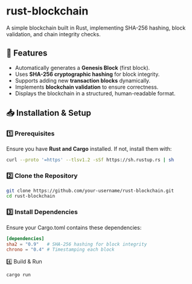 # rust-blockchain
A simple blockchain built in Rust, implementing SHA-256 hashing, block validation, and chain integrity checks. 

## 🚀 Features  
- Automatically generates a **Genesis Block** (first block).  
- Uses **SHA-256 cryptographic hashing** for block integrity.  
- Supports adding new **transaction blocks** dynamically.  
- Implements **blockchain validation** to ensure correctness.  
- Displays the blockchain in a structured, human-readable format.  

## 📥 Installation & Setup  

### 1️⃣ Prerequisites  
Ensure you have **Rust and Cargo** installed. If not, install them with:  
```sh
curl --proto '=https' --tlsv1.2 -sSf https://sh.rustup.rs | sh
```

### 2️⃣ Clone the Repository
```sh
git clone https://github.com/your-username/rust-blockchain.git
cd rust-blockchain
```

### 3️⃣ Install Dependencies
Ensure your Cargo.toml contains these dependencies:

```toml
[dependencies]
sha2 = "0.9"   # SHA-256 hashing for block integrity
chrono = "0.4" # Timestamping each block
```

4️⃣ Build & Run

```sh
cargo run
```


